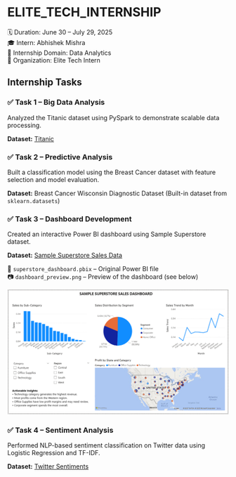 # ELITE_TECH_INTERNSHIP

🗓 Duration: June 30 – July 29, 2025  
🎓 Intern: Abhishek Mishra  
🧠 Internship Domain: Data Analytics  
🏢 Organization: Elite Tech Intern

## Internship Tasks

### ✅ Task 1 – Big Data Analysis
Analyzed the Titanic dataset using PySpark to demonstrate scalable data processing. 

**Dataset:** [Titanic](https://raw.githubusercontent.com/datasciencedojo/datasets/master/titanic.csv)

### ✅ Task 2 – Predictive Analysis
Built a classification model using the Breast Cancer dataset with feature selection and model evaluation.

**Dataset:** Breast Cancer Wisconsin Diagnostic Dataset (Built-in dataset from `sklearn.datasets`)

### ✅ Task 3 – Dashboard Development
Created an interactive Power BI dashboard using Sample Superstore dataset.

**Dataset:** [Sample Superstore Sales Data](https://community.tableau.com/sfc/servlet.shepherd/document/download/0694T000001GnpUQAS?operationContext=S1)

📁 `superstore_dashboard.pbix` – Original Power BI file  
📷 `dashboard_preview.png` – Preview of the dashboard (see below)

![Dashboard Preview](dashboard_preview.png)

### ✅ Task 4 – Sentiment Analysis
Performed NLP-based sentiment classification on Twitter data using Logistic Regression and TF-IDF.

**Dataset:** [Twitter Sentiments](https://raw.githubusercontent.com/dD2405/Twitter_Sentiment_Analysis/master/train.csv)
